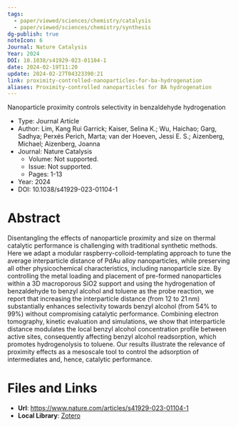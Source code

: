 ```yaml
---
tags:
  - paper/viewed/sciences/chemistry/catalysis
  - paper/viewed/sciences/chemistry/synthesis
dg-publish: true
noteIcon: 6
Journal: Nature Catalysis
Year: 2024
DOI: 10.1038/s41929-023-01104-1
date: 2024-02-19T11:20
update: 2024-02-27T04323390:21
link: proximity-controlled-nanoparticles-for-ba-hydrogenation
aliases: Proximity-controlled nanoparticles for BA hydrogenation
---
```


Nanoparticle proximity controls selectivity in benzaldehyde hydrogenation

- Type: Journal Article
- Author: Lim, Kang Rui Garrick; Kaiser, Selina K.; Wu, Haichao; Garg, Sadhya; Perxés Perich, Marta; van der Hoeven, Jessi E. S.; Aizenberg, Michael; Aizenberg, Joanna
- Journal: Nature Catalysis
    - Volume: Not supported.
    - Issue: Not supported.
    - Pages: 1-13
- Year: 2024
- DOI: 10.1038/s41929-023-01104-1

# Abstract
Disentangling the effects of nanoparticle proximity and size on thermal catalytic performance is challenging with traditional synthetic methods. Here we adapt a modular raspberry-colloid-templating approach to tune the average interparticle distance of PdAu alloy nanoparticles, while preserving all other physicochemical characteristics, including nanoparticle size. By controlling the metal loading and placement of pre-formed nanoparticles within a 3D macroporous SiO2 support and using the hydrogenation of benzaldehyde to benzyl alcohol and toluene as the probe reaction, we report that increasing the interparticle distance (from 12 to 21 nm) substantially enhances selectivity towards benzyl alcohol (from 54% to 99%) without compromising catalytic performance. Combining electron tomography, kinetic evaluation and simulations, we show that interparticle distance modulates the local benzyl alcohol concentration profile between active sites, consequently affecting benzyl alcohol readsorption, which promotes hydrogenolysis to toluene. Our results illustrate the relevance of proximity effects as a mesoscale tool to control the adsorption of intermediates and, hence, catalytic performance.

# Files and Links
- **Url**: https://www.nature.com/articles/s41929-023-01104-1
- **Local Library**: [Zotero](zotero://select/library/items/RGUFQGB8)